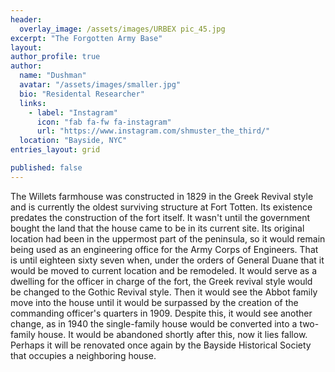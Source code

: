 ```yaml
---
header:
  overlay_image: /assets/images/URBEX pic_45.jpg
excerpt: "The Forgotten Army Base"
layout:
author_profile: true
author:
  name: "Dushman"
  avatar: "/assets/images/smaller.jpg"
  bio: "Residental Researcher"
  links:
    - label: "Instagram"
      icon: "fab fa-fw fa-instagram"
      url: "https://www.instagram.com/shmuster_the_third/"
  location: "Bayside, NYC"
entries_layout: grid

published: false
---
```





The Willets farmhouse was constructed in 1829 in the Greek Revival style and is currently the oldest surviving structure at Fort Totten. Its existence predates the construction of the fort itself. It wasn't until the government bought the land that the house came to be in its current site. Its original location had been in the uppermost part of the peninsula, so it would remain being used as an engineering office for the Army Corps of Engineers. That is until eighteen sixty seven when, under the orders of General Duane that it would be moved to current location and be remodeled. It would serve as a dwelling for the officer in charge of the fort, the Greek revival style would be changed to the Gothic Revival style. Then it would see the Abbot family move into the house until it would be surpassed by the creation of the commanding officer's quarters in 1909. Despite this, it would see another change, as in 1940 the single-family house would be converted into a two-family house. It would be abandoned shortly after this, now it lies fallow. Perhaps it will be renovated once again by the Bayside Historical Society that occupies a neighboring house.



